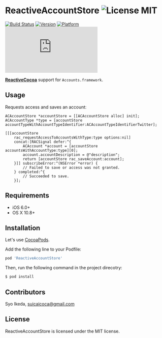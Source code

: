 # ReactiveAccountStore ![License MIT](http://img.shields.io/badge/license-MIT-green.svg)

[![Build Status](https://travis-ci.org/ikesyo/ReactiveAccountStore.svg?branch=master)](https://travis-ci.org/ikesyo/ReactiveAccountStore)
[![Version](https://cocoapod-badges.herokuapp.com/v/ReactiveAccountStore/badge.png)](https://cocoapod-badges.herokuapp.com/v/ReactiveAccountStore/badge.png)
[![Platform](https://cocoapod-badges.herokuapp.com/p/ReactiveAccountStore/badge.png)](https://cocoapod-badges.herokuapp.com/p/ReactiveAccountStore/badge.png)
[![Analytics](https://ga-beacon.appspot.com/UA-205122-10/ReactiveAccountStore/README.md)](https://github.com/igrigorik/ga-beacon)

[**ReactiveCocoa**](https://github.com/ReactiveCocoa/ReactiveCocoa) support for `Accounts.framework`.

## Usage

Requests access and saves an account:

```objc
ACAccountStore *accountStore = [[ACAccountStore alloc] init];
ACAccountType *type = [accountStore accountTypeWithAccountTypeIdentifier:ACAccountTypeIdentifierTwitter];

[[[accountStore
    rac_requestAccessToAccountsWithType:type options:nil]
    concat:[RACSignal defer:^{
        ACAccount *account = [accountStore accountsWithAccountType:type][0];
        account.accountDescription = @"description";
        return [accountStore rac_saveAccount:account];
    }]] subscribeError:^(NSError *error) {
        // Failed to save or access was not granted.
    } completed:^{
        // Succeeded to save.
    }];
```

## Requirements

- iOS 6.0+
- OS X 10.8+

## Installation

Let's use [CocoaPods](http://cocoapods.org/).

Add the following line to your Podfile:

```ruby
pod 'ReactiveAccountStore'
```

Then, run the following command in the project direcotry:

```sh
$ pod install
```

## Contributors

Syo Ikeda, [suicaicoca@gmail.com](mailto://suicaicoca@gmail.com)

## License

ReactiveAccountStore is licensed under the MIT license.

